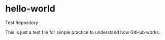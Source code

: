 # hello-world
Test Repository 

This is just a text file for simple practice to understand how GitHub works. 
